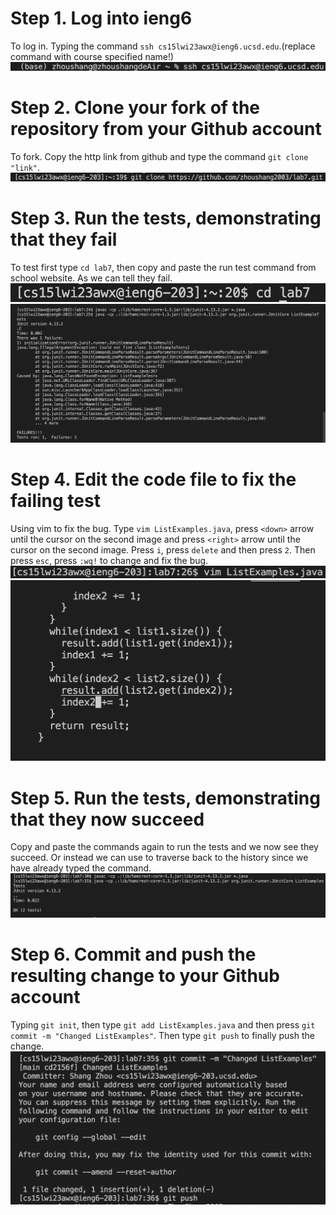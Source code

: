# Step 1. Log into ieng6
To log in. Typing the command `ssh cs15lwi23awx@ieng6.ucsd.edu`.(replace command with course specified name!)	
![image](1.1.png)

# Step 2. Clone your fork of the repository from your Github account
To fork. Copy the http link from github and type the command `git clone "link"`.
![image](2.1.png)

# Step 3. Run the tests, demonstrating that they fail
To test first type `cd lab7`, then copy and paste the run test command from school website. As we can tell they fail.
![image](3.1.png)
![image](3.2.png)

# Step 4. Edit the code file to fix the failing test
Using vim to fix the bug. Type `vim ListExamples.java`, press `<down>` arrow until the cursor on the second image and press `<right>` arrow until the cursor on the second image. Press `i`, press `delete` and then press `2`. Then press `esc`, press `:wq!` to change and fix the bug.
![image](4.1.png)
![image](4.2.png)

# Step 5. Run the tests, demonstrating that they now succeed
Copy and paste the commands again to run the tests and we now see they succeed.
Or instead we can use <up arrow> to traverse back to the history since we have already typed the command.
![image](5.1.png)

# Step 6. Commit and push the resulting change to your Github account 
Typing `git init`, then type `git add ListExamples.java` and then press `git commit -m "Changed ListExamples"`. Then type `git push` to finally push the change.
![image](6.1.png)
